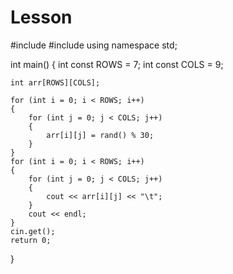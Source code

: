 # Lesson

#include <iostream>
#include <cmath>
using namespace std;

int main()
{
    int const ROWS = 7;
    int const COLS = 9;

    int arr[ROWS][COLS];

    for (int i = 0; i < ROWS; i++)
    {
        for (int j = 0; j < COLS; j++)
        {
            arr[i][j] = rand() % 30;
        }
    }
    for (int i = 0; i < ROWS; i++)
    {
        for (int j = 0; j < COLS; j++)
        {
            cout << arr[i][j] << "\t";
        }
        cout << endl;
    }
    cin.get();
    return 0;
}
